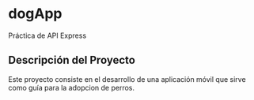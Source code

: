 # dogApp
Práctica de API Express

## Descripción del Proyecto
Este proyecto consiste en el desarrollo de una aplicación móvil que sirve como guía para la adopcion de perros.
